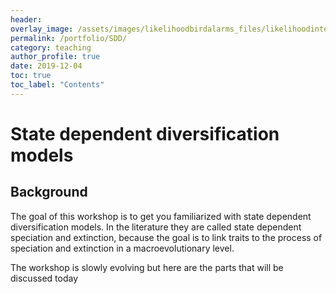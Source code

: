 ```yaml
---
header:
overlay_image: /assets/images/likelihoodbirdalarms_files/likelihoodintervals-1.png
permalink: /portfolio/SDD/
category: teaching
author_profile: true
date: 2019-12-04
toc: true
toc_label: "Contents"
---
```


# State dependent diversification models
## Background
The goal of this workshop is to get you familiarized with state dependent diversification models. In the literature they are called state dependent speciation and extinction, because the goal is to link traits to the process of speciation and extinction in a macroevolutionary level.

The workshop is slowly evolving but here are the parts that  will be discussed today
### 


